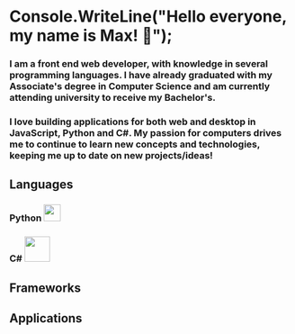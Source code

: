 # Console.WriteLine("Hello everyone, my name is Max! 🤙");

### I am a front end web developer, with knowledge in several programming languages. I have already graduated with my Associate's degree in Computer Science and am currently attending university to receive my Bachelor's.

### I love building applications for both web and desktop in JavaScript, Python and C#. My passion for computers drives me to continue to learn new concepts and technologies, keeping me up to date on new projects/ideas!

## Languages 

### Python <img src="https://github.com/batchelormaxdb/batchelormaxdb/assets/6302687/badeb1c8-2359-40bc-ad2f-6d4f9f1a658c" width="30" height="30">
### C# <img src="https://github.com/batchelormaxdb/batchelormaxdb/assets/6302687/a90aca63-3061-446d-8b62-bcd1205a45c2" width="45" height="45">

## Frameworks



## Applications



<!--
**batchelormaxdb/batchelormaxdb** is a ✨ _special_ ✨ repository because its `README.md` (this file) appears on your GitHub profile.

Here are some ideas to get you started:

- 🔭 I’m currently working on ...
- 🌱 I’m currently learning ...
- 👯 I’m looking to collaborate on ...
- 🤔 I’m looking for help with ...
- 💬 Ask me about ...
- 📫 How to reach me: ...
- 😄 Pronouns: ...
- ⚡ Fun fact: ...
-->
